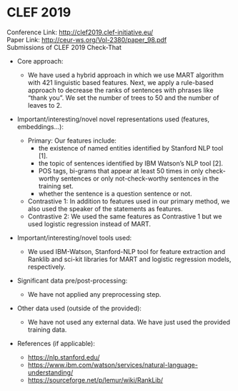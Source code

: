# CLEF 2019
Conference Link: http://clef2019.clef-initiative.eu/ \
Paper Link: http://ceur-ws.org/Vol-2380/paper_98.pdf \
Submissions of CLEF 2019 Check-That
- Core approach:
    * We have used a hybrid approach in which we use MART algorithm with 421 linguistic based features. Next, we apply a rule-based approach to decrease the ranks of sentences with phrases like “thank you”. We set the number of trees to 50 and the number of leaves to 2.
- Important/interesting/novel novel representations used (features, embeddings...):
    * Primary: Our features include:
        + the existence of named entities identified by Stanford NLP tool [1].
        + the topic of sentences identified by IBM Watson’s NLP tool [2].
        + POS tags, bi-grams that appear at least 50 times in only check-worthy sentences or only not-check-worthy sentences in the training set.
        + whether the sentence is a question sentence or not.
    * Contrastive 1: In addition to features used in our primary method, we also used the speaker of the statements as features.
    * Contrastive 2: We used the same features as Contrastive 1 but we used logistic regression instead of MART.
- Important/interesting/novel tools used:
    * We used IBM-Watson, Stanford-NLP tool for feature extraction and Ranklib and sci-kit libraries for MART and logistic regression models, respectively.

- Significant data pre/post-processing:
    * We have not applied any preprocessing step.

- Other data used (outside of the provided):
    * We have not used any external data. We have just used the provided training data.

- References (if applicable):
    * https://nlp.stanford.edu/ 
    * https://www.ibm.com/watson/services/natural-language-understanding/
    * https://sourceforge.net/p/lemur/wiki/RankLib/
